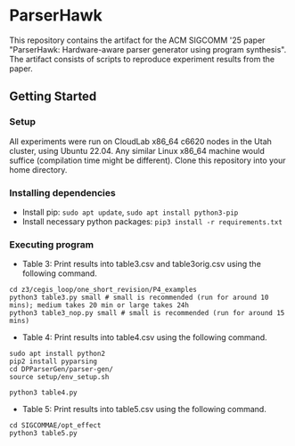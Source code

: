# ParserHawk

This repository contains the artifact for the ACM SIGCOMM '25 paper "ParserHawk: Hardware-aware parser generator using program synthesis".
The artifact consists of scripts to reproduce experiment results from the paper.

## Getting Started

### Setup

All experiments were run on CloudLab x86_64 c6620 nodes in the Utah cluster, using Ubuntu 22.04. Any similar Linux x86_64 machine would suffice (compilation time might be different). Clone this repository into your home directory. 

### Installing dependencies

* Install pip: ```sudo apt update```, ```sudo apt install python3-pip```
* Install necessary python packages: ```pip3 install -r requirements.txt```

### Executing program

* Table 3: 
Print results into table3.csv and table3orig.csv using the following command.
```
cd z3/cegis_loop/one_short_revision/P4_examples
python3 table3.py small # small is recommended (run for around 10 mins); medium takes 20 min or large takes 24h
python3 table3_nop.py small # small is recommended (run for around 15 mins)
```

* Table 4: 
Print results into table4.csv using the following command.
```
sudo apt install python2 
pip2 install pyparsing
cd DPParserGen/parser-gen/
source setup/env_setup.sh
``` 
```
python3 table4.py
```
* Table 5: 
Print results into table5.csv using the following command.
``` 
cd SIGCOMMAE/opt_effect
python3 table5.py
``` 